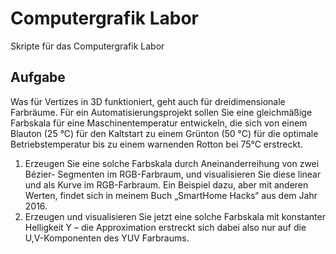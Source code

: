 # Computergrafik Labor

Skripte für das Computergrafik Labor

## Aufgabe

Was für Vertizes in 3D funktioniert, geht auch für dreidimensionale Farbräume.
Für ein Automatisierungsprojekt sollen Sie eine gleichmäßige Farbskala für
eine Maschinentemperatur entwickeln, die sich von einem Blauton (25 °C) für
den Kaltstart zu einem Grünton (50 °C) für die optimale Betriebstemperatur
bis zu einem warnenden Rotton bei 75°C erstreckt.

1. Erzeugen Sie eine solche Farbskala durch Aneinanderreihung von zwei
Bézier- Segmenten im RGB-Farbraum, und visualisieren Sie diese linear und als
Kurve im RGB-Farbraum. Ein Beispiel dazu, aber mit anderen Werten, findet
sich in meinem Buch „SmartHome Hacks“ aus dem Jahr 2016.
2. Erzeugen und visualisieren Sie jetzt eine solche Farbskala mit konstanter
Helligkeit Y – die Approximation erstreckt sich dabei also nur auf die
U,V-Komponenten des YUV Farbraums.
